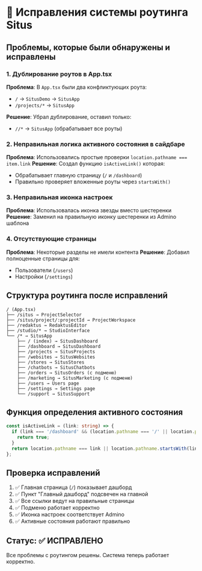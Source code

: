 # 🔧 Исправления системы роутинга Situs

## Проблемы, которые были обнаружены и исправлены

### 1. **Дублирование роутов в App.tsx**

**Проблема**: В `App.tsx` были два конфликтующих роута:

- `/` → `SitusDemo` → `SitusApp`
- `/projects/*` → `SitusApp`

**Решение**: Убрал дублирование, оставил только:

- `//*` → `SitusApp` (обрабатывает все роуты)

### 2. **Неправильная логика активного состояния в сайдбаре**

**Проблема**: Использовались простые проверки `location.pathname === item.link`
**Решение**: Создал функцию `isActiveLink()` которая:

- Обрабатывает главную страницу (`/` и `/dashboard`)
- Правильно проверяет вложенные роуты через `startsWith()`

### 3. **Неправильная иконка настроек**

**Проблема**: Использовалась иконка звезды вместо шестеренки
**Решение**: Заменил на правильную иконку шестеренки из Admino шаблона

### 4. **Отсутствующие страницы**

**Проблема**: Некоторые разделы не имели контента
**Решение**: Добавил полноценные страницы для:

- Пользователи (`/users`)
- Настройки (`/settings`)

## Структура роутинга после исправлений

```
/ (App.tsx)
├── /situs → ProjectSelector
├── /situs/project/:projectId → ProjectWorkspace
├── /redaktus → RedaktusEditor
├── /studio/* → StudioInterface
└── /* → SitusApp
    ├── / (index) → SitusDashboard
    ├── /dashboard → SitusDashboard
    ├── /projects → SitusProjects
    ├── /websites → SitusWebsites
    ├── /stores → SitusStores
    ├── /chatbots → SitusChatbots
    ├── /orders → SitusOrders (с подменю)
    ├── /marketing → SitusMarketing (с подменю)
    ├── /users → Users page
    ├── /settings → Settings page
    └── /support → SitusSupport
```

## Функция определения активного состояния

```typescript
const isActiveLink = (link: string) => {
  if (link === '/dashboard' && (location.pathname === '/' || location.pathname === '/dashboard')) {
    return true;
  }
  return location.pathname === link || location.pathname.startsWith(link + '/');
};
```

## Проверка исправлений

1. ✅ Главная страница (`/`) показывает дашборд
2. ✅ Пункт "Главный дашборд" подсвечен на главной
3. ✅ Все ссылки ведут на правильные страницы
4. ✅ Подменю работает корректно
5. ✅ Иконка настроек соответствует Admino
6. ✅ Активные состояния работают правильно

## Статус: ✅ ИСПРАВЛЕНО

Все проблемы с роутингом решены. Система теперь работает корректно.
